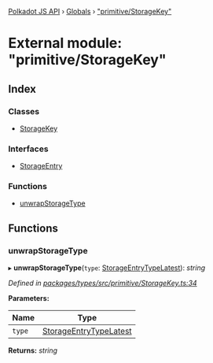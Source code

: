 [Polkadot JS API](../README.md) › [Globals](../globals.md) › ["primitive/StorageKey"](_primitive_storagekey_.md)

# External module: "primitive/StorageKey"

## Index

### Classes

* [StorageKey](../classes/_primitive_storagekey_.storagekey.md)

### Interfaces

* [StorageEntry](../interfaces/_primitive_storagekey_.storageentry.md)

### Functions

* [unwrapStorageType](_primitive_storagekey_.md#unwrapstoragetype)

## Functions

###  unwrapStorageType

▸ **unwrapStorageType**(`type`: [StorageEntryTypeLatest](../interfaces/_interfaces_metadata_types_.storageentrytypelatest.md)): *string*

*Defined in [packages/types/src/primitive/StorageKey.ts:34](https://github.com/polkadot-js/api/blob/3a1f284fa8/packages/types/src/primitive/StorageKey.ts#L34)*

**Parameters:**

Name | Type |
------ | ------ |
`type` | [StorageEntryTypeLatest](../interfaces/_interfaces_metadata_types_.storageentrytypelatest.md) |

**Returns:** *string*
